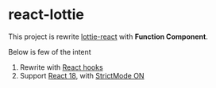 # react-lottie

This project is rewrite [lottie-react]("https://github.com/LottieFiles/lottie-react") with **Function Component**.

Below is few of the intent

1. Rewrite with [React hooks]("https://reactjs.org/docs/hooks-intro.html")
2. Support [React 18]("https://reactjs.org/blog/2022/03/29/react-v18.html"), with [StrictMode ON]("https://reactjs.org/docs/strict-mode.html")
